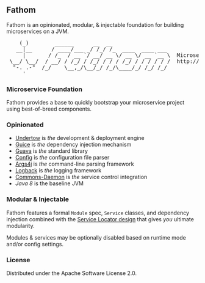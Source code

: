 ## Fathom

Fathom is an opinionated, modular, & injectable foundation for building microservices on a JVM.

<pre>
    (_)        ______      __  __
   __|__      / ____/___ _/ /_/ /_  ____  ____ ___
     |       / /_  / __ `/ __/ __ \/ __ \/ __ `__ \  Microservice Foundation
 \__/ \__/  / __/ / /_/ / /_/ / / / /_/ / / / / / /  http://fathom.gitblit.com
  °-. .-°  /_/    \__,_/\__/_/ /_/\____/_/ /_/ /_/
     '
</pre>

### Microservice Foundation

Fathom provides a base to quickly bootstrap your microservice project using best-of-breed components.

### Opinionated

* [Undertow][1] is *the* development &amp; deployment engine
* [Guice][2] is *the* dependency injection mechanism
* [Guava][3] is *the* standard library
* [Config][4] is *the* configuration file parser
* [Args4j][5] is *the* command-line parsing framework
* [Logback][6] is *the* logging framework
* [Commons-Daemon][7] is *the* service control integration
* *Java 8* is the baseline JVM

### Modular & Injectable

Fathom features a formal `Module` spec, `Service` classes, and dependency injection combined with the [Service Locator
design](http://martinfowler.com/articles/injection.html#UsingAServiceLocator) that gives _you_ ultimate modularity.

Modules & services may be optionally disabled based on runtime mode and/or config settings.

### License

Distributed under the Apache Software License 2.0.

[1]: http://undertow.io
[2]: https://github.com/google/guice
[3]: https://code.google.com/p/guava-libraries
[4]: https://github.com/typesafehub/config
[5]: http://logback.qos.ch
[6]: http://args4j.kohsuke.org
[7]: http://commons.apache.org/proper/commons-daemon
